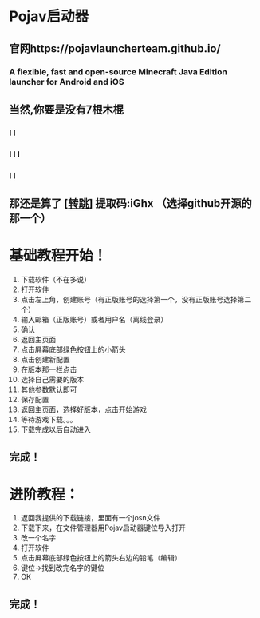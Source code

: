 # Pojav启动器

## 官网https://pojavlauncherteam.github.io/
### A flexible, fast and open-source Minecraft Java Edition launcher for Android and iOS
## 当然,你要是没有7根木棍
### l    l
### l  l l
### l    l
## 那还是算了 [[转跳](https://www.123pan.com/s/zTLTjv-ymJ4.html)] 提取码:iGhx （选择github开源的那一个）
# 基础教程开始！
1. 下载软件（不在多说）
2. 打开软件
3. 点击左上角，创建账号（有正版账号的选择第一个，没有正版账号选择第二个）
4. 输入邮箱（正版账号）或者用户名（离线登录）
5. 确认
6. 返回主页面
7. 点击屏幕底部绿色按钮上的小箭头
8. 点击创建新配置
9. 在版本那一栏点击
10. 选择自己需要的版本
11. 其他参数默认即可
12. 保存配置
13. 返回主页面，选择好版本，点击开始游戏
14. 等待游戏下载。。。
15. 下载完成以后自动进入
## 完成！
# 进阶教程：
1. 返回我提供的下载链接，里面有一个josn文件
2. 下载下来，在文件管理器用Pojav启动器键位导入打开
3. 改一个名字
4. 打开软件
5. 点击屏幕底部绿色按钮上的箭头右边的铅笔（编辑）
6. 键位->找到改完名字的键位
7. OK
## 完成！